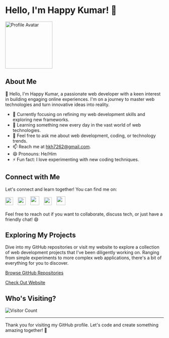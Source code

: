 # Hello, I'm Happy Kumar! 🌟

<img src="https://avatars.githubusercontent.com/u/85684143?v=4" alt="Profile Avatar" width="150">

## About Me

👋 Hello, I'm Happy Kumar, a passionate web developer with a keen interest in building engaging online experiences. I'm on a journey to master web technologies and turn innovative ideas into reality.

- 🔭 Currently focusing on refining my web development skills and exploring new frameworks.
- 🌱 Learning something new every day in the vast world of web technologies.
- 💬 Feel free to ask me about web development, coding, or technology trends.
- 📫 Reach me at [hkh7262@gmail.com](mailto:hkh7262@gmail.com).
- 😄 Pronouns: He/Him
- ⚡ Fun fact: I love experimenting with new coding techniques.

## Connect with Me

Let's connect and learn together! You can find me on:

<div>
  <a href="https://facebook.com/ImHappyKumar/"><img src="https://raw.githubusercontent.com/dheereshagrwal/colored-icons/master/svg/facebook.svg" width="25px"></a> &ensp;
  <a href="https://instagram.com/happykumarofficial/"><img src="https://raw.githubusercontent.com/dheereshagrwal/colored-icons/master/svg/instagram.svg" width="25px"></a> &ensp;
  <a href="https://twitter.com/ImHappyKumar/"><img src="https://raw.githubusercontent.com/dheereshagrwal/colored-icons/master/svg/twitter.svg" width="28px"></a> &ensp;
  <a href="https://t.me/ImHappyKumar"><img src="https://raw.githubusercontent.com/dheereshagrwal/colored-icons/master/svg/telegram.svg" width="25px"></a> &ensp;
  <a href="https://www.linkedin.com/in/ImHappyKumar/"><img src="https://raw.githubusercontent.com/dheereshagrwal/colored-icons/master/svg/linkedin.svg" width="28px"></a>
</div>
<br>
Feel free to reach out if you want to collaborate, discuss tech, or just have a friendly chat! 😄

## Exploring My Projects

Dive into my GitHub repositories or visit my website to explore a collection of web development projects that I've been diligently working on. Ranging from simple experiments to more complex web applications, there's a bit of everything for you to discover.

[Browse GitHub Repositories](https://github.com/ImHappyKumar?tab=repositories) <br>

[Check Out Website](https://happykumar.in/)

## Who's Visiting?

![Visitor Count](https://visitor-badge.laobi.icu/badge?page_id=ImHappyKumar.ImHappyKumar)
  
---

Thank you for visiting my GitHub profile. Let's code and create something amazing together! 🚀

